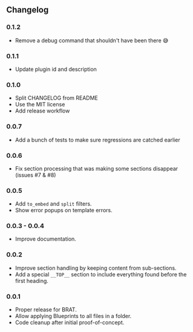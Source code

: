 ## Changelog

### 0.1.2

- Remove a debug command that shouldn't have been there 😅

### 0.1.1

- Update plugin id and description

### 0.1.0

- Split CHANGELOG from README
- Use the MIT license
- Add release workflow

### 0.0.7

- Add a bunch of tests to make sure regressions are catched earlier

### 0.0.6

- Fix section processing that was making some sections disappear (issues #7 & #8)

### 0.0.5

- Add `to_embed` and `split` filters.
- Show error popups on template errors.

### 0.0.3 - 0.0.4

- Improve documentation.

### 0.0.2

- Improve section handling by keeping content from sub-sections.
- Add a special `__TOP__` section to include everything found before the first heading.

### 0.0.1

- Proper release for BRAT.
- Allow applying Blueprints to all files in a folder.
- Code cleanup after initial proof-of-concept.


